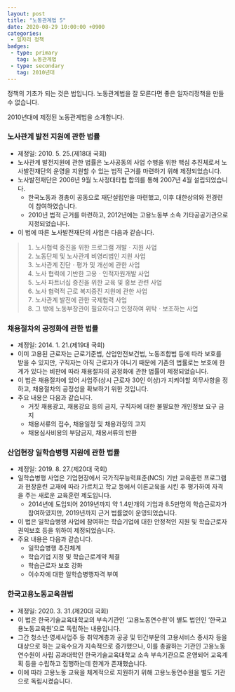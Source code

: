 ```yaml
---
layout: post
title: "노동관계법 5"
date: 2020-08-29 10:00:00 +0900
categories: 
 - 일자리 정책
badges:
 - type: primary
   tag: 노동관계법
 - type: secondary
   tag: 2010년대
---
```


정책의 기초가 되는 것은 법입니다. 노동관계법을 잘 모른다면 좋은 일자리정책을 만들 수 없습니다.

<!--more-->

2010년대에 제정된 노동관계법을 소개합니다.

### **노사관계 발전 지원에 관한 법률**

- 제정일: 2010. 5. 25.(제18대 국회)
- 노사관계 발전지원에 관한 법률은 노사공동의 사업 수행을 위한 핵심 추진체로서 노사발전재단의 운영을 지원할 수 있는 법적 근거를 마련하기 위해 제정되었습니다.
- 노사발전재단은 2006년 9월 노사정대타협 합의를 통해 2007년 4월 설립되었습니다.
  - 한국노동과 경총이 공동으로 재단설립안을 마련했고, 이후 대한상의와 전경련이 참여하였습니다.
  - 2010년 법적 근거를 마련하고, 2012년에는 고용노동부 소속 기타공공기관으로 지정되었습니다.
- 이 법에 따른 노사발전재단의 사업은 다음과 같습니다.

> 1. 노사협력 증진을 위한 프로그램 개발ㆍ지원 사업
> 2. 노동단체 및 노사관계 비영리법인 지원 사업
> 3. 노사관계 진단ㆍ평가 및 개선에 관한 사업
> 4. 노사 협력에 기반한 고용ㆍ인적자원개발 사업
> 5. 노사 파트너십 증진을 위한 교육 및 홍보 관련 사업
> 6. 노사 협력적 근로 복지증진 지원에 관한 사업
> 7. 노사관계 발전에 관한 국제협력 사업
> 8. 그 밖에 노동부장관이 필요하다고 인정하여 위탁ㆍ보조하는 사업

### **채용절차의 공정화에 관한 법률**

- 제정일: 2014. 1. 21.(제19대 국회)
- 이미 고용된 근로자는 근로기준법, 산업안전보건법, 노동조합법 등에 따라 보호를 받을 수 있지만, 구직자는 아직 근로자가 아니기 때문에 기존의 법률로는 보호에 한계가 있다는 비판에 따라 채용절차의 공정화에 관한 법률이 제정되었습니다.
- 이 법은 채용절차에 있어 사업주(상시 근로자 30인 이상)가 지켜야할 의무사항을 정하고, 채용절차의 공정성을 확보하기 위한 것입니다.
- 주요 내용은 다음과 같습니다.
  - 거짓 채용광고, 채용강요 등의 금지, 구직자에 대한 불필요한 개인정보 요구 금지
  - 채용서류의 접수, 채용일정 및 채용과정의 고지
  - 채용심사비용의 부담금지, 채용서류의 반환

### **산업현장 일학습병행 지원에 관한 법률**

- 제정일: 2019. 8. 27.(제20대 국회)
- 일학습병행 사업은 기업현장에서 국가직무능력표준(NCS) 기반 교육훈련 프로그램과 현장훈련 교재에 따라 가르치고 학교 등에서 이론교육을 시킨 후 평가하여 자격을 주는 새로운 교육훈련 제도입니다.
  - 2014년에 도입되어 2019년까지 약 1.4만개의 기업과 8.5만명의 학습근로자가 참여하였지만, 2019년까지 근거 법률없이 운영되었습니다.
- 이 법은 일학습병행 사업에 참여하는 학습기업에 대한 안정적인 지원 및 학습근로자 권익보호 등을 위하여 제정되었습니다.
- 주요 내용은 다음과 같습니다.
  - 일학습병행 추진체계
  - 학습기업 지정 및 학습근로계약 체결
  - 학습근로자 보호 강화
  - 이수자에 대한 일학습병행자격 부여
  
### **한국고용노동교육원법**

- 제정일: 2020. 3. 31.(제20대 국회)
- 이 법은 한국기술교육대학교의 부속기관인 ‘고용노동연수원’이 별도 법인인 ‘한국고용노동교육원’으로 독립하는 내용입니다.
- 그간 청소년‧영세사업주 등 취약계층과 공공 및 민간부문의 고용서비스 종사자 등을 대상으로 하는 교육수요가 지속적으로 증가했으나, 이를 총괄하는 기관인 고용노동연수원이 사립 공과대학인 한국기술교육대학교 소속 부속기관으로 운영되어 교육계획 등을 수립하고 집행하는데 한계가 존재했습니다.
- 이에 따라 고용노동 교육을 체계적으로 지원하기 위해 고용노동연수원을 별도 기관으로 독립시켰습니다.
